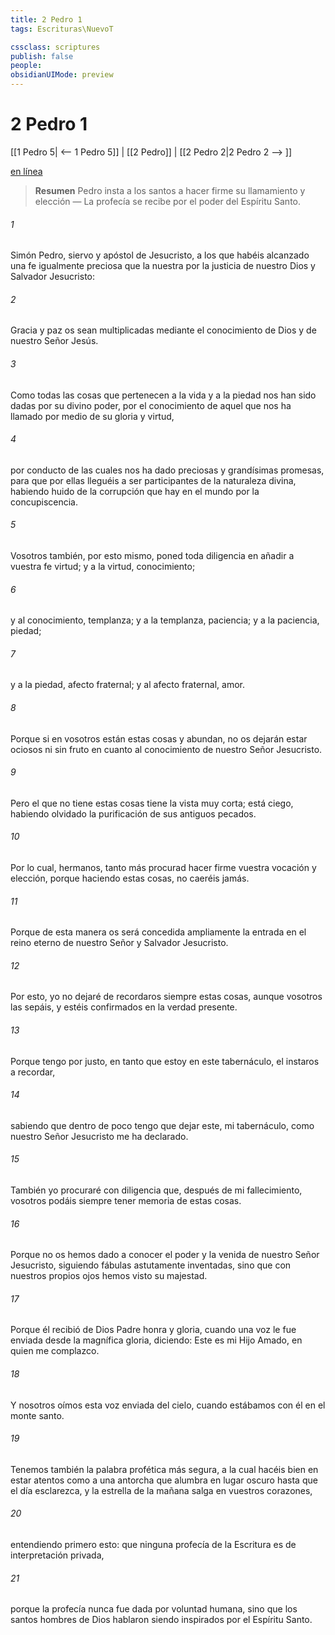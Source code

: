 ```yaml
---
title: 2 Pedro 1
tags: Escrituras\NuevoT

cssclass: scriptures
publish: false
people:
obsidianUIMode: preview
---
```


# 2 Pedro 1
[[1 Pedro 5| <-- 1 Pedro 5]] | [[2 Pedro]] | [[2 Pedro 2|2 Pedro 2 --> ]]

[en línea](https://churchofjesuschrist.org/study/scriptures/nt/2-pet/1?lang=spa)

> __Resumen__
Pedro insta a los santos a hacer firme su llamamiento y elección — La profecía se recibe por el poder del Espíritu Santo.

###### 1 
Simón Pedro, siervo y apóstol de Jesucristo, a los que habéis alcanzado una fe igualmente preciosa que la nuestra por la justicia de nuestro Dios y Salvador Jesucristo:

###### 2 
Gracia y paz os sean multiplicadas mediante el conocimiento de Dios y de nuestro Señor Jesús.

###### 3 
Como todas las cosas que pertenecen a la vida y a la piedad nos han sido dadas por su divino poder, por el conocimiento de aquel que nos ha llamado por medio de su gloria y virtud,

###### 4 
por conducto de las cuales nos ha dado preciosas y grandísimas promesas, para que por ellas lleguéis a ser participantes de la naturaleza divina, habiendo huido de la corrupción que hay en el mundo por la concupiscencia.

###### 5 
Vosotros también, por esto mismo, poned toda diligencia en añadir a vuestra fe virtud; y a la virtud, conocimiento;

###### 6 
y al conocimiento, templanza; y a la templanza, paciencia; y a la paciencia, piedad;

###### 7 
y a la piedad, afecto fraternal; y al afecto fraternal, amor.

###### 8 
Porque si en vosotros están estas cosas y abundan, no os dejarán estar ociosos ni sin fruto en cuanto al conocimiento de nuestro Señor Jesucristo.

###### 9 
Pero el que no tiene estas cosas tiene la vista muy corta; está ciego, habiendo olvidado la purificación de sus antiguos pecados.

###### 10 
Por lo cual, hermanos, tanto más procurad hacer firme vuestra vocación y elección, porque haciendo estas cosas, no caeréis jamás.

###### 11 
Porque de esta manera os será concedida ampliamente la entrada en el reino eterno de nuestro Señor y Salvador Jesucristo.

###### 12 
Por esto, yo no dejaré de recordaros siempre estas cosas, aunque vosotros las sepáis, y estéis confirmados en la verdad presente.

###### 13 
Porque tengo por justo, en tanto que estoy en este tabernáculo, el instaros a recordar,

###### 14 
sabiendo que dentro de poco tengo que dejar este, mi tabernáculo, como nuestro Señor Jesucristo me  ha declarado.

###### 15 
También yo procuraré con diligencia que, después de mi fallecimiento, vosotros podáis siempre tener memoria de estas cosas.

###### 16 
Porque no os hemos dado a conocer el poder y la venida de nuestro Señor Jesucristo, siguiendo fábulas astutamente inventadas, sino que con nuestros propios ojos hemos visto su majestad.

###### 17 
Porque él recibió de Dios Padre honra y gloria, cuando una voz le fue enviada desde la magnífica gloria, diciendo: Este es mi Hijo Amado, en quien me complazco.

###### 18 
Y nosotros oímos esta voz enviada del cielo, cuando estábamos con él en el monte santo.

###### 19 
Tenemos también la palabra profética más segura, a la cual hacéis bien en estar atentos como a una antorcha que alumbra en lugar oscuro hasta que el día esclarezca, y la estrella de la mañana salga en vuestros corazones,

###### 20 
entendiendo primero esto: que ninguna profecía de la Escritura es de interpretación privada,

###### 21 
porque la profecía nunca fue dada por voluntad humana, sino que los santos hombres de Dios hablaron siendo inspirados por el Espíritu Santo.

